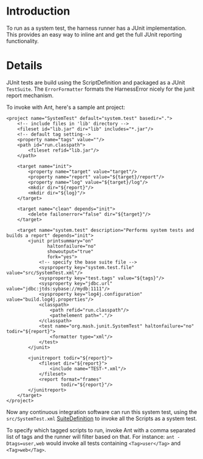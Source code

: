 # Introduction #

To run as a system test, the harness runner has a JUnit implementation. 
This provides an easy way to inline ant and get the full JUnit reporting functionality.


# Details #

JUnit tests are build using the ScriptDefinition and packaged as a JUnit `TestSuite`. 
The `ErrorFormatter` formats the HarnessError nicely for the junit report mechanism.

To invoke with Ant, here's a sample ant project:
```
<project name="SystemTest" default="system.test" basedir=".">
    <!-- include files in 'lib' directory -->
    <fileset id="lib.jar" dir="lib" includes="*.jar"/>
    <!-- default tag setting-->
    <property name="tags" value=""/>
    <path id="run.classpath">
        <fileset refid="lib.jar"/>
    </path>

    <target name="init">
        <property name="target" value="target"/>
        <property name="report" value="${target}/report"/>
        <property name="log" value="${target}/log"/>
        <mkdir dir="${report}"/>
        <mkdir dir="${log}"/>
    </target>

    <target name="clean" depends="init">
        <delete failonerror="false" dir="${target}"/>
    </target>

    <target name="system.test" description="Performs system tests and builds a report" depends="init">
        <junit printsummary="on"
               haltonfailure="no"
               showoutput="true"
               fork="yes">
            <!-- specify the base suite file -->
            <sysproperty key="system.test.file" value="src/SystemTest.xml"/>
            <sysproperty key="test.tags" value="${tags}"/>
            <sysproperty key="jdbc.url" value="jdbc:jtds:sybase://mydb:1111"/>
            <sysproperty key="log4j.configuration" value="build.log4j.properties"/>
            <classpath>
                <path refid="run.classpath"/>
                <pathelement path="."/>
            </classpath>
            <test name="org.mash.junit.SystemTest" haltonfailure="no" todir="${report}">
                <formatter type="xml"/>
            </test>
        </junit>

        <junitreport todir="${report}">
            <fileset dir="${report}">
                <include name="TEST-*.xml"/>
            </fileset>
            <report format="frames"
                    todir="${report}"/>
        </junitreport>
    </target>
</project>
```

Now any continuous integration software can run this system test, using the `src/SystemTest.xml` 
[SuiteDefinition](SuiteDefinition.md) to invoke all the Scripts as a system test.

To specify which tagged scripts to run, invoke Ant with a comma separated list of tags and the runner will filter based 
on that. 
For instance: `ant -Dtags=user,web` would invoke all tests containing `<Tag>user</Tag>` and `<Tag>web</Tag>`.